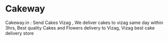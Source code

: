 # Cakeway
Cakeway.in : Send Cakes Vizag , We deliver cakes to vizag same day within 3hrs, Best quality Cakes and Flowers delivery to Vizag, Vizag best cake delivery store 
